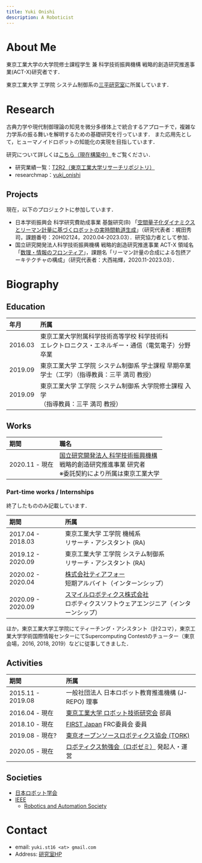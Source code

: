 ```yaml
---
title: Yuki Onishi
description: A Roboticist
---
```


# About Me
東京工業大学の大学院修士課程学生 兼 科学技術振興機構 戦略的創造研究推進事業(ACT-X)研究者です．

東京工業大学 工学院 システム制御系の[三平研究室](http://www.sl.sc.e.titech.ac.jp/SCHP/index.html)に所属しています．

# Research
古典力学や現代制御理論の知見を微分多様体上で統合するアプローチで，複雑な力学系の振る舞いを解明するための基礎研究を行っています．
また応用先として，ヒューマノイドロボットの知能化の実現を目指しています．

研究について詳しくは[こちら（現在構築中）](./index)をご覧ください．

- 研究業績一覧：[T2R2（東京工業大学リサーチリポジトリ）](https://t2r2.star.titech.ac.jp/cgi-bin/researcherpublicationlist.cgi?q_researcher_content_number=7ea460992f42e710d0a8afd31c578ddd&alldisp=1)
- researchmap：[yuki_onishi](https://researchmap.jp/yuki_onishi/)

## Projects
現在，以下のプロジェクトに参加しています．

- 日本学術振興会 科学研究費助成事業 基盤研究(B) 「[空間量子化ダイナミクスとリーマン計量に基づくロボットの実時間軌道生成](https://kaken.nii.ac.jp/ja/grant/KAKENHI-PROJECT-20H02124/)」（研究代表者：梶田秀司，課題番号：20H02124，2020.04-2023.03）．研究協力者として参加．
- 国立研究開発法人科学技術振興機構 戦略的創造研究推進事業 ACT-X 領域名「[数理・情報のフロンティア](https://www.jst.go.jp/kisoken/act-x/research_area/ongoing/bunya2019-7.html)」，課題名「リーマン計量の合成による包摂アーキテクチャの構成」（研究代表者：大西祐輝，2020.11-2023.03）．

# Biography
## Education

| 年月 | 所属 |
| :--- | :--- |
| 2016.03 | 東京工業大学附属科学技術高等学校 科学技術科 <br> エレクトロニクス・エネルギー・通信（電気電子）分野 卒業 |
| 2019.09 | 東京工業大学 工学院 システム制御系 学士課程 早期卒業 <br> 学士（工学）（指導教員：三平 満司 教授） |
| 2019.09 | 東京工業大学 工学院 システム制御系 大学院修士課程 入学 <br> （指導教員：三平 満司 教授） |

## Works

| 期間 | 職名 |
| :--- | :--- |
| 2020.11 - 現在 | [国立研究開発法人 科学技術振興機構](https://www.jst.go.jp/) <br> 戦略的創造研究推進事業 研究者 <br> ※委託契約により所属は東京工業大学 |

### Part-time works / Internships

終了したもののみ記載しています．

| 期間 | 所属 |
| :--- | :--- |
| 2017.04 - 2018.03 | 東京工業大学 工学院 機械系 <br> リサーチ・アシスタント (RA) |
| 2019.12 - 2020.09 | 東京工業大学 工学院 システム制御系 <br> リサーチ・アシスタント (RA) |
| 2020.02 - 2020.04 | [株式会社ティアフォー](https://tier4.jp/) <br> 短期アルバイト（インターンシップ） |
| 2020.09 - 2020.09 | [スマイルロボティクス株式会社](https://www.smilerobotics.com/home) <br> ロボティクスソフトウェアエンジニア（インターンシップ） |

ほか，東京工業大学工学院にてティーチング・アシスタント（計2コマ），東京工業大学学術国際情報センターにてSupercomputing Contestのチューター（東京会場，2016, 2018, 2019）などに従事してきました．

## Activities

| 期間 | 所属 |
| :--- | :--- |
| 2015.11 - 2019.08 | 一般社団法人 日本ロボット教育推進機構 (J-REPO) 理事 |
| 2016.04 - 現在 | [東京工業大学 ロボット技術研究会]((https://www.rogiken.org/)) 部員 |
| 2018.10 - 現在 | [FIRST Japan](https://firstjapan.jp/) FRC委員会 委員 |
| 2019.08 - 現在? | [東京オープンソースロボティクス協会 (TORK)](https://opensource-robotics.tokyo.jp/) |
| 2020.05 - 現在 | [ロボティクス勉強会（ロボゼミ）](https://robosemi.github.io/) 発起人・運営 |

## Societies
- [日本ロボット学会](https://www.rsj.or.jp/)
- [IEEE](https://www.ieee.org/)
  - [Robotics and Automation Society](https://www.ieee-ras.org/)

# Contact
- email: `yuki.st16 <at> gmail.com`
- Address: [研究室HP](http://www.sl.sc.e.titech.ac.jp/SCHP/contact.html)
